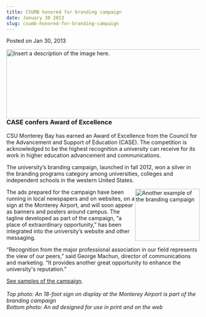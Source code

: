 ```yaml
---
title: CSUMB honored for branding campaign
date: January 30 2013
slug: csumb-honored-for-branding-campaign
---
```


 



<span class="date">Posted on Jan 30, 2013    </span>
<p><img alt="Insert a description of the image here." src="https://news.csumb.edu/sites/default/files/65/attachments/news/images/monterey_airport.web_.jpg" style="float:left; width:550px; height:180px"/></p>
<h3><br>
CASE confers Award of Excellence</br></h3>
<p>CSU Monterey Bay has earned an Award of Excellence from the
Council for the Advancement and Support of Education (CASE). The
competition is acknowledged to be the highest recognition a
university can receive for its work in higher education advancement
and communications.</p>
<p>The university&#x2019;s branding campaign, launched in fall 2012, won a
silver in the branding programs category among universities,
colleges and independent schools in the western United States.</p>
<p><img alt="Another example of the branding campaign" src="https://news.csumb.edu/sites/default/files/65/attachments/news/images/csumb_ad_campaign.jpg" style="float:right; width:168px; height:136px">The ads prepared
for the campaign have been running in local newspapers and on
websites, on a sign at the Monterey Airport, and will soon appear
as banners and posters around campus. The tagline developed as part
of the campaign, &#x201C;a place of extraordinary opportunity,&#x201D; has been
integrated into the university&#x2019;s website and other messaging.</img></p>
<p>&#x201C;Recognition from the major professional association in our
field represents the view of our peers,&#x201D; said George Machun,
director of communications and marketing. &#x201C;It provides another
great opportunity to enhance the university&apos;s reputation.&#x201D;</p>
<p><a href="https://marketing.csumb.edu/gallery/new-messaging-campaign" rel="nofollow">See samples of the campaign</a>.<br>
<br>
<em>Top photo: An 18-foot sign on display at the Monterey Airport
is part of the branding campaign<br>
Bottom photo: An ad designed for use in print and on the
web</br></em></br></br></p>





```

